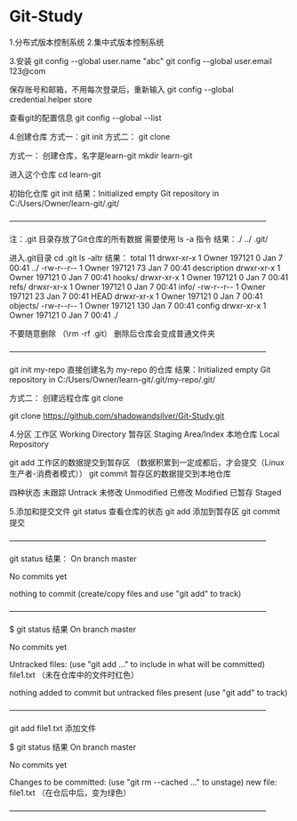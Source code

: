 # Git-Study
1.分布式版本控制系统
2.集中式版本控制系统

3.安装
git config --global user.name "abc"
git config --global user.email 123@com

保存账号和邮箱，不用每次登录后，重新输入
git config --global credential.helper store

查看git的配置信息
git config --global --list

4.创建仓库
方式一：git init
方式二： git clone

方式一：
创建仓库，名字是learn-git
mkdir learn-git

进入这个仓库
cd learn-git

初始化仓库
git init
结果：Initialized empty Git repository in C:/Users/Owner/learn-git/.git/

—————————————————————————————————

注：.git 目录存放了Git仓库的所有数据
需要使用 ls -a 指令
结果：./  ../  .git/

进入.git目录
cd .git
ls -altr
结果：
total 11
drwxr-xr-x 1 Owner 197121   0 Jan  7 00:41 ../
-rw-r--r-- 1 Owner 197121  73 Jan  7 00:41 description
drwxr-xr-x 1 Owner 197121   0 Jan  7 00:41 hooks/
drwxr-xr-x 1 Owner 197121   0 Jan  7 00:41 refs/
drwxr-xr-x 1 Owner 197121   0 Jan  7 00:41 info/
-rw-r--r-- 1 Owner 197121  23 Jan  7 00:41 HEAD
drwxr-xr-x 1 Owner 197121   0 Jan  7 00:41 objects/
-rw-r--r-- 1 Owner 197121 130 Jan  7 00:41 config
drwxr-xr-x 1 Owner 197121   0 Jan  7 00:41 ./

不要随意删除 （\rm -rf .git） 删除后仓库会变成普通文件夹

—————————————————————————————————

git init my-repo 直接创建名为 my-repo 的仓库
结果：Initialized empty Git repository in C:/Users/Owner/learn-git/.git/my-repo/.git/

方式二：
创建远程仓库
git clone

git clone https://github.com/shadowandsilver/Git-Study.git


4.分区
工作区 Working Directory
暂存区 Staging Area/Index
本地仓库 Local Repository

git add 工作区的数据提交到暂存区 （数据积累到一定成都后，才会提交（Linux生产者-消费者模式））
git commit 暂存区的数据提交到本地仓库

四种状态
未跟踪 Untrack
未修改 Unmodified
已修改 Modified
已暂存 Staged

5.添加和提交文件
git status 查看仓库的状态
git add 添加到暂存区
git commit 提交

—————————————————————————————————

git status
结果：
On branch master

No commits yet

nothing to commit (create/copy files and use "git add" to track)

—————————————————————————————————

$ git status
结果
On branch master

No commits yet

Untracked files:
  (use "git add <file>..." to include in what will be committed)
        file1.txt （未在仓库中的文件时红色）

nothing added to commit but untracked files present (use "git add" to track)

—————————————————————————————————

git add file1.txt 添加文件

$ git status
结果
On branch master

No commits yet

Changes to be committed:
  (use "git rm --cached <file>..." to unstage)
        new file:   file1.txt （在仓后中后，变为绿色）

—————————————————————————————————














